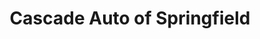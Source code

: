 ---
title: "Cascade Auto of Springfield"
url: /springfield/cascade-auto-of-springfield/
shop: Autohaus
---